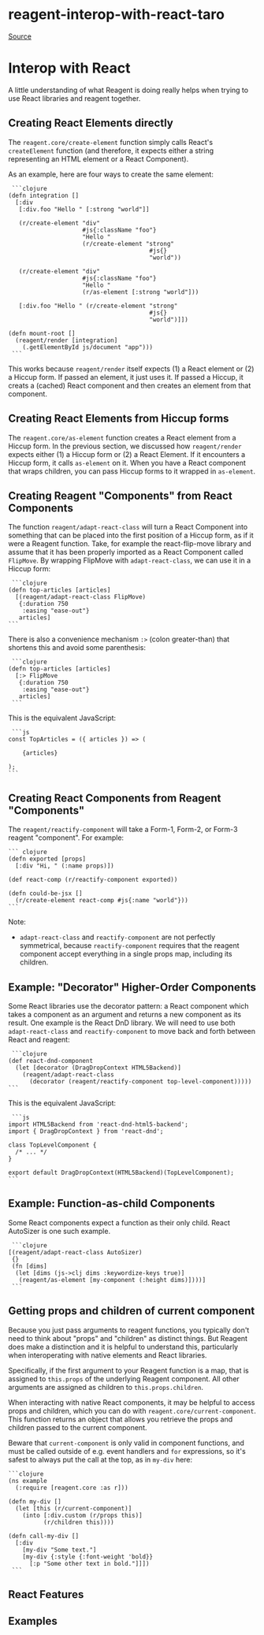 # reagent-interop-with-react-taro


[Source](http://reagent-project.github.io/docs/master/InteropWithReact.html "Permalink to Interop with React")

# Interop with React

A little understanding of what Reagent is doing really helps when trying to use React libraries and reagent together.

## Creating React Elements directly

The `reagent.core/create-element` function simply calls React's `createElement` function (and therefore, it expects either a string representing an HTML element or a React Component).

As an example, here are four ways to create the same element:
    
     ```clojure
    (defn integration []
      [:div
       [:div.foo "Hello " [:strong "world"]]
    
       (r/create-element "div"
                         #js{:className "foo"}
                         "Hello "
                         (r/create-element "strong"
                                            #js{}
                                            "world"))
    
       (r/create-element "div"
                         #js{:className "foo"}
                         "Hello "
                         (r/as-element [:strong "world"]))
    
       [:div.foo "Hello " (r/create-element "strong"
                                            #js{}
                                            "world")]])
    
    (defn mount-root []
      (reagent/render [integration]
        (.getElementById js/document "app")))
     ```

This works because `reagent/render` itself expects (1) a React element or (2) a Hiccup form. If passed an element, it just uses it. If passed a Hiccup, it creats a (cached) React component and then creates an element from that component.

## Creating React Elements from Hiccup forms

The `reagent.core/as-element` function creates a React element from a Hiccup form. In the previous section, we discussed how `reagent/render` expects either (1) a Hiccup form or (2) a React Element. If it encounters a Hiccup form, it calls `as-element` on it. When you have a React component that wraps children, you can pass Hiccup forms to it wrapped in `as-element`.

## Creating Reagent "Components" from React Components

The function `reagent/adapt-react-class` will turn a React Component into something that can be placed into the first position of a Hiccup form, as if it were a Reagent function. Take, for example the react-flip-move library and assume that it has been properly imported as a React Component called `FlipMove`. By wrapping FlipMove with `adapt-react-class`, we can use it in a Hiccup form:
    
     ```clojure
    (defn top-articles [articles]
      [(reagent/adapt-react-class FlipMove)
       {:duration 750
        :easing "ease-out"}
       articles]
    ```

There is also a convenience mechanism `:>` (colon greater-than) that shortens this and avoid some parenthesis:
    
     ```clojure
    (defn top-articles [articles]
      [:> FlipMove
       {:duration 750
        :easing "ease-out"}
       articles]
     ```

This is the equivalent JavaScript:
    
     ```js
    const TopArticles = ({ articles }) => (
      
        {articles}
      
    );
    ```

## Creating React Components from Reagent "Components"

The `reagent/reactify-component` will take a Form-1, Form-2, or Form-3 reagent "component". For example:
    
    ``` clojure
    (defn exported [props]
      [:div "Hi, " (:name props)])
    
    (def react-comp (r/reactify-component exported))
    
    (defn could-be-jsx []
      (r/create-element react-comp #js{:name "world"}))
    ```

Note:

* `adapt-react-class` and `reactify-component` are not perfectly symmetrical, because `reactify-component` requires that the reagent component accept everything in a single props map, including its children.

## Example: "Decorator" Higher-Order Components

Some React libraries use the decorator pattern: a React component which takes a component as an argument and returns a new component as its result. One example is the React DnD library. We will need to use both `adapt-react-class` and `reactify-component` to move back and forth between React and reagent:
    
     ```clojure
    (def react-dnd-component
      (let [decorator (DragDropContext HTML5Backend)]
        (reagent/adapt-react-class
          (decorator (reagent/reactify-component top-level-component)))))
    ```

This is the equivalent JavaScript:
    
     ```js
    import HTML5Backend from 'react-dnd-html5-backend';
    import { DragDropContext } from 'react-dnd';
    
    class TopLevelComponent {
      /* ... */
    }
    
    export default DragDropContext(HTML5Backend)(TopLevelComponent);
    ```

## Example: Function-as-child Components

Some React components expect a function as their only child. React AutoSizer is one such example.
    
     ```clojure
    [(reagent/adapt-react-class AutoSizer)
     {}
     (fn [dims]
      (let [dims (js->clj dims :keywordize-keys true)]
       (reagent/as-element [my-component (:height dims)])))]
     ```

## Getting props and children of current component

Because you just pass arguments to reagent functions, you typically don't need to think about "props" and "children" as distinct things. But Reagent does make a distinction and it is helpful to understand this, particularly when interoperating with native elements and React libraries.

Specifically, if the first argument to your Reagent function is a map, that is assigned to `this.props` of the underlying Reagent component. All other arguments are assigned as children to `this.props.children`.

When interacting with native React components, it may be helpful to access props and children, which you can do with `reagent.core/current-component`. This function returns an object that allows you retrieve the props and children passed to the current component.

Beware that `current-component` is only valid in component functions, and must be called outside of e.g. event handlers and `for` expressions, so it's safest to always put the call at the top, as in `my-div` here:
    
    
    ```clojure 
    (ns example
      (:require [reagent.core :as r]))
    
    (defn my-div []
      (let [this (r/current-component)]
        (into [:div.custom (r/props this)]
              (r/children this))))
    
    (defn call-my-div []
      [:div
        [my-div "Some text."]
        [my-div {:style {:font-weight 'bold}}
          [:p "Some other text in bold."]]])
     ```

## React Features

## Examples

    

